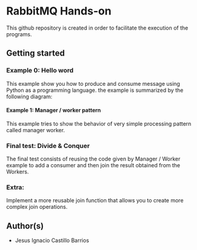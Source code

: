 # RabbitMQ Hands-on
This github repository is created in order to facilitate the execution of the programs.

## Getting started
### Example 0: Hello word 
This example show you how to produce and consume message using Python as a programming language. the example is summarized by the following diagram:  
#### Example 1: Manager / worker pattern
This example tries to show the behavior of very simple processing pattern called manager worker. 

### Final test: Divide & Conquer
The final test consists of reusing the code given by Manager / Worker example to add a consumer and then join the result obtained from the Workers.
### Extra:
Implement a more reusable join function that allows you to create more complex join operations. 

## Author(s)
- Jesus Ignacio Castillo Barrios 

